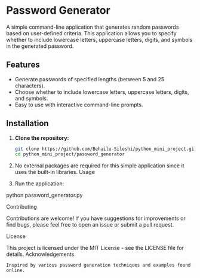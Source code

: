 # Password Generator

A simple command-line application that generates random passwords based on user-defined criteria. This application allows you to specify whether to include lowercase letters, uppercase letters, digits, and symbols in the generated password.

## Features

- Generate passwords of specified lengths (between 5 and 25 characters).
- Choose whether to include lowercase letters, uppercase letters, digits, and symbols.
- Easy to use with interactive command-line prompts.

## Installation

1. **Clone the repository:**
   ```bash
   git clone https://github.com/Behailu-Sileshi/python_mini_project.git
   cd python_mini_project/password_generator


2. No external packages are required for this simple application since it uses the built-in libraries.
Usage

3. Run the application:


python password_generator.py

Contributing

Contributions are welcome! If you have suggestions for improvements or find bugs, please feel free to open an issue or submit a pull request.

License

This project is licensed under the MIT License - see the LICENSE file for details.
Acknowledgements

    Inspired by various password generation techniques and examples found online.